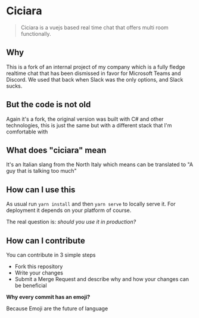 # Ciciara

> Ciciara is a vuejs based real time chat that offers multi room functionally.

## Why

This is a fork of an internal project of my company which is a fully fledge realtime chat that has been dismissed in favor for Microsoft Teams and Discord. We used that back when Slack was the only options, and Slack sucks.

## But the code is not old

Again it's a fork, the original version was built with C# and other technologies, this is just the same but with a different stack that I'm comfortable with

## What does "ciciara" mean

It's an Italian slang from the North Italy which means can be translated to "A guy that is talking too much"

## How can I use this

As usual run `yarn install` and then `yarn serve` to locally serve it. For deployment it depends on your platform of course.

The real question is: *should you use it in production?*

## How can I contribute

You can contribute in 3 simple steps

- Fork this repository
- Write your changes
- Submit a Merge Request and describe why and how your changes can be beneficial

**Why every commit has an emoji?**

Because Emoji are the future of language

